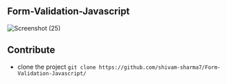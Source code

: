 ## Form-Validation-Javascript

 ![Screenshot (25)](https://user-images.githubusercontent.com/91419219/210056714-07b537bd-c10a-428c-8bb6-6dbd55693675.png)

## Contribute
- clone the project ` git clone https://github.com/shivam-sharma7/Form-Validation-Javascript/ `
